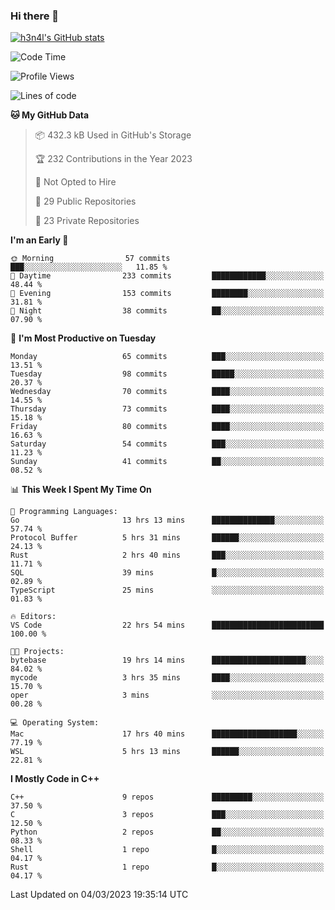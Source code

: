 ### Hi there 👋

[![h3n4l's GitHub stats](https://github-readme-stats.vercel.app/api?username=h3n4l&count_private=true&show_icons=true&theme=radical)](https://github.com/h3n4l/github-readme-stats)

<!--START_SECTION:waka-->
![Code Time](http://img.shields.io/badge/Code%20Time-998%20hrs%2042%20mins-blue)

![Profile Views](http://img.shields.io/badge/Profile%20Views-1-blue)

![Lines of code](https://img.shields.io/badge/From%20Hello%20World%20I%27ve%20Written-1.7%20million%20lines%20of%20code-blue)

**🐱 My GitHub Data** 

> 📦 432.3 kB Used in GitHub's Storage 
 > 
> 🏆 232 Contributions in the Year 2023
 > 
> 🚫 Not Opted to Hire
 > 
> 📜 29 Public Repositories 
 > 
> 🔑 23 Private Repositories 
 > 
**I'm an Early 🐤** 

```text
🌞 Morning                57 commits          ███░░░░░░░░░░░░░░░░░░░░░░   11.85 % 
🌆 Daytime                233 commits         ████████████░░░░░░░░░░░░░   48.44 % 
🌃 Evening                153 commits         ████████░░░░░░░░░░░░░░░░░   31.81 % 
🌙 Night                  38 commits          ██░░░░░░░░░░░░░░░░░░░░░░░   07.90 % 
```
📅 **I'm Most Productive on Tuesday** 

```text
Monday                   65 commits          ███░░░░░░░░░░░░░░░░░░░░░░   13.51 % 
Tuesday                  98 commits          █████░░░░░░░░░░░░░░░░░░░░   20.37 % 
Wednesday                70 commits          ████░░░░░░░░░░░░░░░░░░░░░   14.55 % 
Thursday                 73 commits          ████░░░░░░░░░░░░░░░░░░░░░   15.18 % 
Friday                   80 commits          ████░░░░░░░░░░░░░░░░░░░░░   16.63 % 
Saturday                 54 commits          ███░░░░░░░░░░░░░░░░░░░░░░   11.23 % 
Sunday                   41 commits          ██░░░░░░░░░░░░░░░░░░░░░░░   08.52 % 
```


📊 **This Week I Spent My Time On** 

```text
💬 Programming Languages: 
Go                       13 hrs 13 mins      ██████████████░░░░░░░░░░░   57.74 % 
Protocol Buffer          5 hrs 31 mins       ██████░░░░░░░░░░░░░░░░░░░   24.13 % 
Rust                     2 hrs 40 mins       ███░░░░░░░░░░░░░░░░░░░░░░   11.71 % 
SQL                      39 mins             █░░░░░░░░░░░░░░░░░░░░░░░░   02.89 % 
TypeScript               25 mins             ░░░░░░░░░░░░░░░░░░░░░░░░░   01.83 % 

🔥 Editors: 
VS Code                  22 hrs 54 mins      █████████████████████████   100.00 % 

🐱‍💻 Projects: 
bytebase                 19 hrs 14 mins      █████████████████████░░░░   84.02 % 
mycode                   3 hrs 35 mins       ████░░░░░░░░░░░░░░░░░░░░░   15.70 % 
oper                     3 mins              ░░░░░░░░░░░░░░░░░░░░░░░░░   00.28 % 

💻 Operating System: 
Mac                      17 hrs 40 mins      ███████████████████░░░░░░   77.19 % 
WSL                      5 hrs 13 mins       ██████░░░░░░░░░░░░░░░░░░░   22.81 % 
```

**I Mostly Code in C++** 

```text
C++                      9 repos             █████████░░░░░░░░░░░░░░░░   37.50 % 
C                        3 repos             ███░░░░░░░░░░░░░░░░░░░░░░   12.50 % 
Python                   2 repos             ██░░░░░░░░░░░░░░░░░░░░░░░   08.33 % 
Shell                    1 repo              █░░░░░░░░░░░░░░░░░░░░░░░░   04.17 % 
Rust                     1 repo              █░░░░░░░░░░░░░░░░░░░░░░░░   04.17 % 
```




 Last Updated on 04/03/2023 19:35:14 UTC
<!--END_SECTION:waka-->

